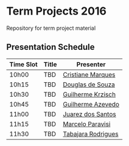 # Term Projects 2016
Repository for term project material

## Presentation Schedule

| Time Slot | Title | Presenter |
| --------- | ----- | --------- |
| 10h00     | TBD   | [Cristiane Marques](/cristiane) | 
| 10h15     | TBD   | [Douglas de Souza](/douglas)  |
| 10h30     | TBD   | [Guilherme Krzisch](/guilhermek) |
| 10h45     | TBD   | [Guilherme Azevedo](/guilhermea) | 
| 11h00     | TBD   | [Juarez dos Santos](/juarez) |
| 11h15     | TBD   | [Marcelo Paravisi](/marcelo)  |
| 11h30     | TBD   | [Tabajara Rodrigues](/tabajara) |